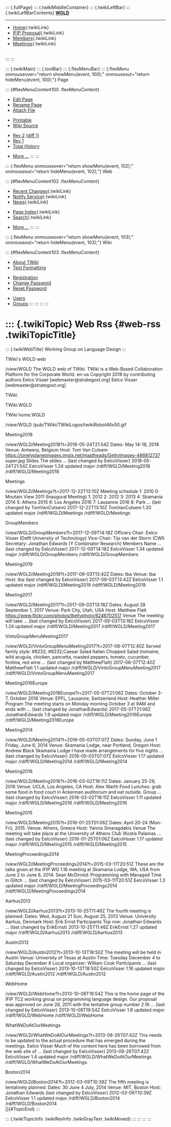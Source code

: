 ::: {.fullPage}
::: {.twikiMiddleContainer}
::: {.twikiLeftBar}
::: {.twikiLeftBarContents}
**[WGLD](http://www.program-transformation.org/view/WGLD/WebHome)**

------------------------------------------------------------------------

-   [Home](WebHome){.twikiLink}
-   [IFIP Proposal](Proposal){.twikiLink}
-   [Members](GroupMembers){.twikiLink}
-   [Meetings](Meetings){.twikiLink}

\
:::
:::

::: {.twikiMain}
::: {.toolBar}
::: {.flexMenuBar}
::: {.flexMenu onmouseover="return showMenu(event, 100);" onmouseout="return hideMenu(event, 100);"}
Page

::: {#flexMenuContent100 .flexMenuContent}
-   [Edit
    Page](http://www.program-transformation.org/edit/WGLD/WebRss?t=1536829039)
-   [Rename
    Page](http://www.program-transformation.org/rename/WGLD/WebRss)
-   [Attach
    File](http://www.program-transformation.org/attach/WGLD/WebRss)

<!-- -->

-   [Printable](http://www.program-transformation.org/view/WGLD/WebRss?skin=print.pattern)
-   [Wiki
    Source](http://www.program-transformation.org/view/WGLD/WebRss?skin=text&raw=on&contenttype=text/plain)

<!-- -->

-   [Rev
    2](http://www.program-transformation.org/view/WGLD/WebRss?rev=1.2)
    [(diff 1)](http://www.program-transformation.org/rdiff/WGLD/WebRss?rev1=1.2&rev2=1.1)
-   [Rev
    1](http://www.program-transformation.org/view/WGLD/WebRss?rev=1.1)
-   [Total
    History](http://www.program-transformation.org/rdiff/WGLD/WebRss)

<!-- -->

-   [More
    \...](http://www.program-transformation.org/oops/WGLD/WebRss?template=oopsmore&param1=1.2&param2=1.2)
:::
:::

::: {.flexMenu onmouseover="return showMenu(event, 102);" onmouseout="return hideMenu(event, 102);"}
Web

::: {#flexMenuContent102 .flexMenuContent}
-   [Recent Changes](WebChanges){.twikiLink}
-   [Notify Service](WebNotify){.twikiLink}
-   [News](WebNews){.twikiLink}

<!-- -->

-   [Page Index](WebIndex){.twikiLink}
-   [Search](WebSearch){.twikiLink}

<!-- -->

-   [More
    \...](http://www.program-transformation.org/oops/WGLD/WebRss?template=oopsmore&param1=1.2&param2=1.2)
:::
:::

::: {.flexMenu onmouseover="return showMenu(event, 103);" onmouseout="return hideMenu(event, 103);"}
Wiki

::: {#flexMenuContent103 .flexMenuContent}
-   [About
    TWiki](http://www.program-transformation.org/view/TWiki/WebHome)
-   [Text
    Formatting](http://www.program-transformation.org/view/TWiki/TextFormattingRules)

<!-- -->

-   [Registration](http://www.program-transformation.org/view/TWiki/TWikiRegistration)
-   [Change
    Password](http://www.program-transformation.org/view/TWiki/ChangePassword)
-   [Reset
    Password](http://www.program-transformation.org/view/TWiki/ResetPassword)

<!-- -->

-   [Users](http://www.program-transformation.org/view/Main/TWikiUsers)
-   [Groups](http://www.program-transformation.org/view/Main/TWikiGroups)
:::
:::
:::
:::

::: {.twikiTopic}
Web Rss {#web-rss .twikiTopicTitle}
=======

::: {.twikiWebTitle}
Working Group on Language Design
:::

TWiki\'s WGLD web

/view/WGLD The WGLD web of TWiki. TWiki is a Web-Based Collaboration
Platform for the Corporate World. en-us Copyright 2018 by contributing
authors Eelco Visser \[webmaster\@strategoxt.org\] Eelco Visser
\[webmaster\@strategoxt.org\]

TWiki

TWiki.WGLD

TWiki home.WGLD

/view/WGLD /pub/TWiki/TWikiLogos/twikiRobot46x50.gif

Meeting2018

/view/WGLD/Meeting2018?t=2018-05-24T21:54Z Dates: May 14-18, 2018 Venue:
Antwerp, Belgium Host: Tom Van Cutsem
https://lonelyplanetimages.imgix.net/mastheads/GettyImages-486812737
super.jpg Slides The slides \... (last changed by EelcoVisser)
2018-05-24T21:54Z EelcoVisser 1.24 updated major /rdiff/WGLD/Meeting2018
/rdiff/WGLD/Meeting2018

Meetings

/view/WGLD/Meetings?t=2017-12-22T13:10Z Meeting schedule 1: 2010 0:
Moutain View 2011 (Inaugural Meeting) 1: 2012 2: 2012 3: 2013 4:
Skamania 2014 5: Athens 2015 6: Los Angeles 2016 7: Lausanne 2016 8:
Park \... (last changed by TomVanCutsem) 2017-12-22T13:10Z TomVanCutsem
1.20 updated major /rdiff/WGLD/Meetings /rdiff/WGLD/Meetings

GroupMembers

/view/WGLD/GroupMembers?t=2017-12-09T14:18Z Officers Chair: Eelco Visser
(Delft University of Technology) Vice-Chair: Tijs van der Storm (CWI)
Secretary: Jonathan Edwards (Y Combinator Research) Members Name \...
(last changed by EelcoVisser) 2017-12-09T14:18Z EelcoVisser 1.34 updated
major /rdiff/WGLD/GroupMembers /rdiff/WGLD/GroupMembers

Meeting2019

/view/WGLD/Meeting2019?t=2017-09-03T13:42Z Dates: tba Venue: tba Host:
tba (last changed by EelcoVisser) 2017-09-03T13:42Z EelcoVisser 1.1
updated major /rdiff/WGLD/Meeting2019 /rdiff/WGLD/Meeting2019

Meeting2017

/view/WGLD/Meeting2017?t=2017-09-03T13:18Z Dates: August 28 September 1,
2017 Venue: Park City, Utah, USA Host: Matthew Flatt
https://www.flickr.com/photos/tkellyphoto/6246702517 Venue The meeting
will take \... (last changed by EelcoVisser) 2017-09-03T13:18Z
EelcoVisser 1.24 updated major /rdiff/WGLD/Meeting2017
/rdiff/WGLD/Meeting2017

VintoGroupMenuMeeting2017

/view/WGLD/VintoGroupMenuMeeting2017?t=2017-08-07T12:40Z Served family
style: \#8232; \#8232;Caesar Salad Italian Chopped Salad (romaine, wild
arugula, chicken, pancetta, roasted peppers, tomato, cucumber, fontina,
red wine \... (last changed by MatthewFlatt) 2017-08-07T12:40Z
MatthewFlatt 1.1 updated major /rdiff/WGLD/VintoGroupMenuMeeting2017
/rdiff/WGLD/VintoGroupMenuMeeting2017

Meeting2016Europe

/view/WGLD/Meeting2016Europe?t=2017-05-07T21:06Z Dates: October 3-7,
October 2016 Venue: EPFL, Lausanne, Switzerland Host: Heather Miller
Program The meeting starts on Monday morning October 3 at 9AM and ends
with \... (last changed by JonathanEdwards) 2017-05-07T21:06Z
JonathanEdwards 1.9 updated major /rdiff/WGLD/Meeting2016Europe
/rdiff/WGLD/Meeting2016Europe

Meeting2014

/view/WGLD/Meeting2014?t=2016-05-03T07:07Z Dates: Sunday, June 1 Friday,
June 6, 2014 Venue: Skamania Lodge, near Portland, Oregon Host: Andrew
Black Skamania Lodge I have made arrangements for five nights \... (last
changed by EelcoVisser) 2016-05-03T07:07Z EelcoVisser 1.17 updated major
/rdiff/WGLD/Meeting2014 /rdiff/WGLD/Meeting2014

Meeting2016

/view/WGLD/Meeting2016?t=2016-03-02T18:11Z Dates: January 25-29, 2016
Venue: UCLA, Los Angeles, CA Host: Alex Warth Food Lunches: grab some
food in food court in Ackerman auditorium and eat outside. Group \...
(last changed by EelcoVisser) 2016-03-02T18:11Z EelcoVisser 1.11 updated
major /rdiff/WGLD/Meeting2016 /rdiff/WGLD/Meeting2016

Meeting2015

/view/WGLD/Meeting2015?t=2016-01-25T01:06Z Dates: April 20-24 (Mon-Fri),
2015. Venue: Athens, Greece Host: Yannis Smaragdakis Venue The meeting
will take place at the University of Athens Club (Kostis Palamas \...
(last changed by EelcoVisser) 2016-01-25T01:06Z EelcoVisser 1.17 updated
major /rdiff/WGLD/Meeting2015 /rdiff/WGLD/Meeting2015

MeetingProceedings2014

/view/WGLD/MeetingProceedings2014?t=2015-03-11T20:51Z These are the
talks given at the IFIP WG 1.16 meeting at Skamania Lodge, WA, USA from
June 2 to June 6, 2014. Sean McDirmid: Programming with Managed Time in
Glitch \... (last changed by EelcoVisser) 2015-03-11T20:51Z EelcoVisser
1.3 updated major /rdiff/WGLD/MeetingProceedings2014
/rdiff/WGLD/MeetingProceedings2014

Aarhus2013

/view/WGLD/Aarhus2013?t=2013-10-25T11:46Z The fourth meeting is planned:
Dates: Wed, August 21 Sun, August 25, 2013 Venue: University Aarhus,
Denmark Host: Erik Ernst Participants Top row: Jonathan Edwards \...
(last changed by ErikErnst) 2013-10-25T11:46Z ErikErnst 1.27 updated
major /rdiff/WGLD/Aarhus2013 /rdiff/WGLD/Aarhus2013

Austin2012

/view/WGLD/Austin2012?t=2013-10-13T18:50Z The meeting will be held in
Austin Venue: University of Texas at Austin Time: Tuesday December 4 to
Saturday December 8 Local organizer: William Cook Participants \...
(last changed by EelcoVisser) 2013-10-13T18:50Z EelcoVisser 1.16 updated
major /rdiff/WGLD/Austin2012 /rdiff/WGLD/Austin2012

WebHome

/view/WGLD/WebHome?t=2013-10-08T19:54Z This is the home page of the IFIP
TC2 working group on programming language design. Our proposal was
approved on June 28, 2011 with the tentative group number 2.16 \...
(last changed by EelcoVisser) 2013-10-08T19:54Z EelcoVisser 1.8 updated
major /rdiff/WGLD/WebHome /rdiff/WGLD/WebHome

WhatWeDoAtOurMeetings

/view/WGLD/WhatWeDoAtOurMeetings?t=2013-08-26T07:42Z This needs to be
updated to the actual procedure that has emerged during the meetings.
Eelco Visser Much of the content here has been borrowed from the web
site of \... (last changed by EelcoVisser) 2013-08-26T07:42Z EelcoVisser
1.4 updated major /rdiff/WGLD/WhatWeDoAtOurMeetings
/rdiff/WGLD/WhatWeDoAtOurMeetings

Boston2014

/view/WGLD/Boston2014?t=2012-03-09T10:39Z The fifth meeting is
tentatively planned: Dates: 30 June 4 July, 2014 Venue: MIT, Boston
Host: Jonathan Edwards (last changed by EelcoVisser) 2012-03-09T10:39Z
EelcoVisser 1.1 updated major /rdiff/WGLD/Boston2014
/rdiff/WGLD/Boston2014\
[]{#TopicEnd}
:::

::: {.twikiTopicInfo .twikiRevInfo .twikiGrayText .twikiMoved}
:::
:::
:::
:::
